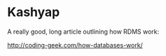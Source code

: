 
Kashyap
=======

A really good, long article outlining how RDMS work:

http://coding-geek.com/how-databases-work/
